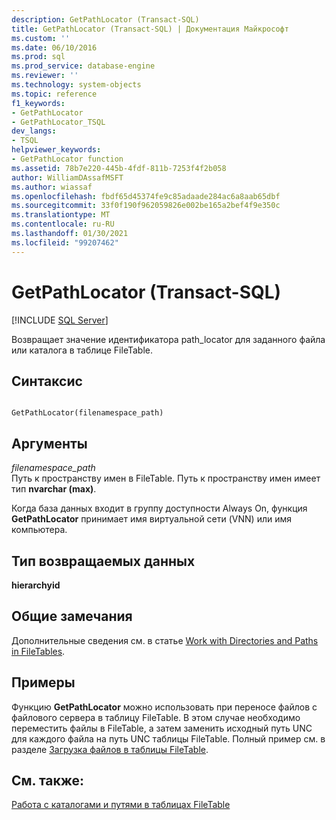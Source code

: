 ```yaml
---
description: GetPathLocator (Transact-SQL)
title: GetPathLocator (Transact-SQL) | Документация Майкрософт
ms.custom: ''
ms.date: 06/10/2016
ms.prod: sql
ms.prod_service: database-engine
ms.reviewer: ''
ms.technology: system-objects
ms.topic: reference
f1_keywords:
- GetPathLocator
- GetPathLocator_TSQL
dev_langs:
- TSQL
helpviewer_keywords:
- GetPathLocator function
ms.assetid: 78b7e220-445b-4fdf-811b-7253f4f2b058
author: WilliamDAssafMSFT
ms.author: wiassaf
ms.openlocfilehash: fbdf65d45374fe9c85adaade284ac6a8aab65dbf
ms.sourcegitcommit: 33f0f190f962059826e002be165a2bef4f9e350c
ms.translationtype: MT
ms.contentlocale: ru-RU
ms.lasthandoff: 01/30/2021
ms.locfileid: "99207462"
---
```

# <a name="getpathlocator-transact-sql"></a>GetPathLocator (Transact-SQL)
[!INCLUDE [SQL Server](../../includes/applies-to-version/sqlserver.md)]

  Возвращает значение идентификатора path_locator для заданного файла или каталога в таблице FileTable.  
  
## <a name="syntax"></a>Синтаксис  
  
```  
  
GetPathLocator(filenamespace_path)  
```  
  
## <a name="arguments"></a>Аргументы  
 *filenamespace_path*  
 Путь к пространству имен в FileTable. Путь к пространству имен имеет тип **nvarchar (max)**.  
  
 Когда база данных входит в группу доступности Always On, функция **GetPathLocator** принимает имя виртуальной сети (VNN) или имя компьютера.  
  
## <a name="return-type"></a>Тип возвращаемых данных  
 **hierarchyid**  
  
## <a name="general-remarks"></a>Общие замечания  
 Дополнительные сведения см. в статье [Work with Directories and Paths in FileTables](../../relational-databases/blob/work-with-directories-and-paths-in-filetables.md).  
  
## <a name="examples"></a>Примеры  
 Функцию **GetPathLocator** можно использовать при переносе файлов с файлового сервера в таблицу FileTable. В этом случае необходимо переместить файлы в FileTable, а затем заменить исходный путь UNC для каждого файла на путь UNC таблицы FileTable. Полный пример см. в разделе [Загрузка файлов в таблицы FileTable](../../relational-databases/blob/load-files-into-filetables.md).  
  
## <a name="see-also"></a>См. также:  
 [Работа с каталогами и путями в таблицах FileTable](../../relational-databases/blob/work-with-directories-and-paths-in-filetables.md)  
  
  
